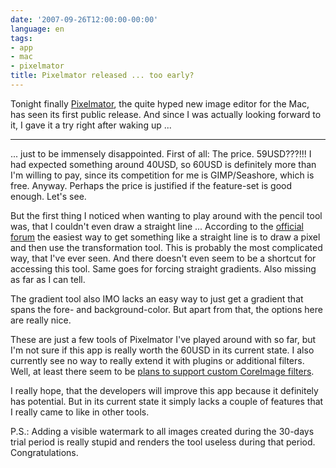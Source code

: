 ```yaml
---
date: '2007-09-26T12:00:00-00:00'
language: en
tags:
- app
- mac
- pixelmator
title: Pixelmator released ... too early?
---
```



Tonight finally [Pixelmator](http://www.pixelmator.com/), the quite hyped new image editor for the Mac, has seen its first public release. And since I was actually looking forward to it, I gave it a try right after waking up ...

-------------------------------

\... just to be immensely disappointed. First of all: The price. 59USD???!!! I had expected something around 40USD, so 60USD is definitely more than I'm willing to pay, since its competition for me is GIMP/Seashore, which is free. Anyway. Perhaps the price is justified if the feature-set is good enough. Let's see.

But the first thing I noticed when wanting to play around with the pencil tool was, that I couldn't even draw a straight line ... According to the [official forum](http://www.pixelmator.com/support/viewtopic.php?t=288) the easiest way to get something like a straight line is to draw a pixel and then use the transformation tool. This is probably the most complicated way, that I've ever seen. And there doesn't even seem to be a shortcut for accessing this tool. Same goes for forcing straight gradients. Also missing as far as I can tell.

The gradient tool also IMO lacks an easy way to just get a gradient that spans the fore- and background-color. But apart from that, the options here are really nice.

These are just a few tools of Pixelmator I've played around with so far, but I'm not sure if this app is really worth the 60USD in its current state. I also currently see no way to really extend it with plugins or additional filters. Well, at least there seem to be [plans to support custom CoreImage filters](http://www.pixelmator.com/support/viewtopic.php?t=14). 

I really hope, that the developers will improve this app because it definitely has potential. But in its current state it simply lacks a couple of features that I really came to like in other tools.

P.S.: Adding a visible watermark to all images created during the 30-days trial period is really stupid and renders the tool useless during that period. Congratulations.